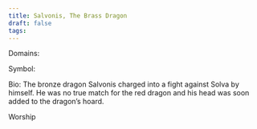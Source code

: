 ```yaml
---
title: Salvonis, The Brass Dragon
draft: false
tags:
---
```

 
Domains: 

Symbol: 

Bio: The bronze dragon Salvonis charged into a fight against Solva by himself. He was no true match for the red dragon and his head was soon added to the dragon’s hoard.

Worship